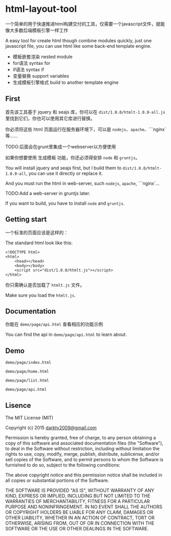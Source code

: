 # html-layout-tool

一个简单的用于快速推进html构建交付的工具，仅需要一个javascript文件，就能像大多数后端模板引擎一样工作

A easy tool for create html though combine modules quickly, just one javascript file, you can use html like some back-end template engine.

* 模板嵌套渲染      nested module
* for语法           syntax for
* if语法            syntax if
* 变量替换          support variables
* 生成模板引擎格式  build to another template engine

## First

首先该工具基于 jquery 和 seajs 库，你可以在 ```dist/1.0.0/htmlt-1.0.0-all.js``` 里找到它们，你也可以使用其它库进行替换。

你必须将这些 html 页面运行在服务器环境下，可以是 ```nodejs```、```apache```、```nginx`等……

TODO:后面会在grunt里集成一个webserver以方便使用

如果你想要使用 生成模板 功能，你还必须得安排 ```node``` 和 ```gruntjs```。

You will install jquery and seajs first, but I build them to ```dist/1.0.0/htmlt-1.0.0-all```, you can use it directly or replace it.

And you must run the html in web-server, such ```nodejs```, ```apache```, ```nginx`...

TODO:Add a web-server in gruntjs later.

If you want to build, you have to install ```node``` and ```gruntjs```.

## Getting start

一个标准的页面应该是这样的：

The standard html look like this:

```
<!DOCTYPE html>
<html>
    <head></head>
    <body></body>
    <script src="dist/1.0.0/htmlt.js"></script>
</html>
```

你只需确认是否加载了 ```htmlt.js``` 文件。

Make sure you load the ```htmlt.js```.

## Documentation

你能在 ```demo/page/api.html``` 查看相应的功能示例

You can find the api in ```demo/page/api.html``` to learn about.

## Demo

```demo/page/index.html```


```demo/page/home.html```


```demo/page/list.html```


```demo/page/api.html```



## Lisence

The MIT License (MIT)

Copyright (c) 2015 darkty2009@gmail.com

Permission is hereby granted, free of charge, to any person obtaining a copy
of this software and associated documentation files (the "Software"), to deal
in the Software without restriction, including without limitation the rights
to use, copy, modify, merge, publish, distribute, sublicense, and/or sell
copies of the Software, and to permit persons to whom the Software is
furnished to do so, subject to the following conditions:

The above copyright notice and this permission notice shall be included in all
copies or substantial portions of the Software.

THE SOFTWARE IS PROVIDED "AS IS", WITHOUT WARRANTY OF ANY KIND, EXPRESS OR
IMPLIED, INCLUDING BUT NOT LIMITED TO THE WARRANTIES OF MERCHANTABILITY,
FITNESS FOR A PARTICULAR PURPOSE AND NONINFRINGEMENT. IN NO EVENT SHALL THE
AUTHORS OR COPYRIGHT HOLDERS BE LIABLE FOR ANY CLAIM, DAMAGES OR OTHER
LIABILITY, WHETHER IN AN ACTION OF CONTRACT, TORT OR OTHERWISE, ARISING FROM,
OUT OF OR IN CONNECTION WITH THE SOFTWARE OR THE USE OR OTHER DEALINGS IN THE
SOFTWARE.